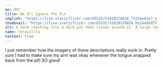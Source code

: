 ```yaml
---
ep: 097
title: We All Ignore The Pit
imglink: "https://live.staticflickr.com/65535/51010178626_7525ae01e7_o.jpg"
thumbnail: "https://live.staticflickr.com/65535/51010178626_be1bddbd77_q.jpg"
alt: A hand reaching into a dark pit that closes around it. A large tongue emerging from the darkness is wrapped around it. 
name: StrayZilla
hastext: true
---
```

I just remember how the imagery of these descriptions really sunk in. Pretty sure I had to make sure my arm was okay whenever the tongue snapped back from the pit! SO good!